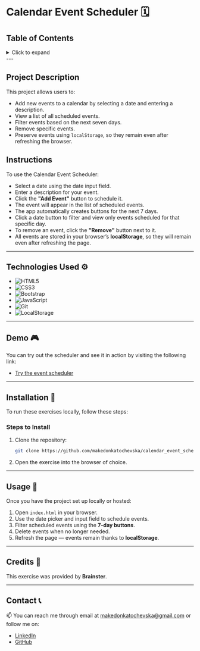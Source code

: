 # Calendar Event Scheduler 🗓️

## Table of Contents

<details>
  <summary>Click to expand</summary>
  - 📜 Project Description <br>
  - ⚙️ Technologies Used <br>
  - 🎮 Demo <br>
  - 🔨 Installation <br>
  - 🚀 Usage <br>
  - 📝 Credits <br>
  - 📞 Contact <br>
</details>
---

## Project Description

This project allows users to:

- Add new events to a calendar by selecting a date and entering a description.
- View a list of all scheduled events.
- Filter events based on the next seven days.
- Remove specific events.
- Preserve events using `localStorage`, so they remain even after refreshing the browser.

## Instructions

To use the Calendar Event Scheduler:

- Select a date using the date input field.
- Enter a description for your event.
- Click the **"Add Event"** button to schedule it.
- The event will appear in the list of scheduled events.
- The app automatically creates buttons for the next 7 days.
- Click a date button to filter and view only events scheduled for that specific day.
- To remove an event, click the **"Remove"** button next to it.
- All events are stored in your browser’s **localStorage**, so they will remain even after refreshing the page.

---

## Technologies Used ⚙️

- ![HTML5](https://img.shields.io/badge/HTML5-E34F26?style=flat-square&logo=html5&logoColor=white)
- ![CSS3](https://img.shields.io/badge/CSS3-1572B6?style=flat-square&logo=css3&logoColor=white)
- ![Bootstrap](https://img.shields.io/badge/Bootstrap-563D7C?style=flat-square&logo=bootstrap&logoColor=white)
- ![JavaScript](https://img.shields.io/badge/JavaScript-F7DF1E?style=flat-square&logo=javascript&logoColor=black)
- ![Git](https://img.shields.io/badge/Git-F05032?style=flat-square&logo=git&logoColor=white)
- ![LocalStorage](https://img.shields.io/badge/LocalStorage-FFA500?style=flat-square&logo=google-chrome&logoColor=white)

---

## Demo 🎮

You can try out the scheduler and see it in action by visiting the following link:

- [Try the event scheduler](https://calendar-event-scheduler-makedonkat.netlify.app/)

---

## Installation 🔨

To run these exercises locally, follow these steps:

### Steps to Install

1. Clone the repository:
   ```bash
   git clone https://github.com/makedonkatochevska/calendar_event_scheduler.git
   ```
2. Open the exercise into the browser of choice.

---

## Usage 🚀

Once you have the project set up locally or hosted:

1. Open `index.html` in your browser.
2. Use the date picker and input field to schedule events.
3. Filter scheduled events using the **7-day buttons**.
4. Delete events when no longer needed.
5. Refresh the page — events remain thanks to **localStorage**.

---

## Credits 📝

This exercise was provided by **Brainster**.

---

## Contact 📞

📫 You can reach me through email at [makedonkatochevska@gmail.com](mailto:makedonkatochevska@gmail.com) or follow me on:

- [LinkedIn](https://www.linkedin.com/in/makedonka-tochevska)
- [GitHub](https://github.com/makedonkatochevska)
